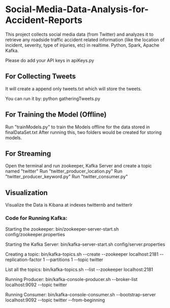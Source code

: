 # Social-Media-Data-Analysis-for-Accident-Reports
This project collects social media data (from Twitter) and analyzes it to retrieve any roadside traffic accident related information (like the location of incident, severity, type of injuries, etc) in realtime. Python, Spark, Apache Kafka.

Please do add your API keys in apiKeys.py

## For Collecting Tweets
It will create a append only tweets.txt which will store the tweets.

You can run it by:
python gatheringTweets.py

## For Training the Model (Offline)

Run "trainModels.py" to train the Models offline for the data stored in finalDataSet.txt
After running this, two folders would be created for storing models.

## For Streaming 

Open the terminal and run zookeeper, Kafka Server and create a topic named "twitter"
Run "twitter_producer_location.py"
Run "twitter_producer_keyword.py"
Run "twitter_consumer.py"

## Visualization

Visualize the Data is Kibana at indexes twitternb and twitterlr

### Code for Running Kafka: 
Starting the zookeeper:
bin/zookeeper-server-start.sh config/zookeeper.properties

Starting the Kafka Server:
bin/kafka-server-start.sh config/server.properties

Creating a topic:
bin/kafka-topics.sh --create --zookeeper localhost:2181 --replication-factor 1 --partitions 1 --topic twitter

List all the topics:
bin/kafka-topics.sh --list --zookeeper localhost:2181

Running Producer:
bin/kafka-console-producer.sh --broker-list localhost:9092 --topic twitter

Running Consumer:
bin/kafka-console-consumer.sh --bootstrap-server localhost:9092 --topic twitter --from-beginning
